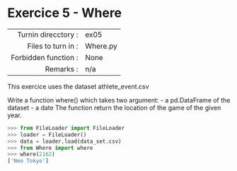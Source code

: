 # Exercice 5 - Where

|                         |                    |
| -----------------------:| ------------------ |
|   Turnin direcctory :   |  ex05              |
|   Files to turn in :    |  Where.py |
|   Forbidden function :  |  None              |
|   Remarks :             |  n/a               |

This exercice uses the dataset athlete_event.csv

Write a function where() which takes two argument:
	- a pd.DataFrame of the dataset
	- a date
The function return the location of the game of the given year.

```python
>>> from FileLoader import FileLoader
>>> loader = FileLoader()
>>> data = loader.load(data_set.csv)
>>> from Where import where
>>> where(2162)
['Neo Tokyo']
```

